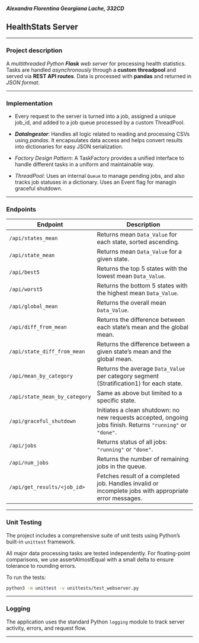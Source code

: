 ##### Alexandra Florentina Georgiana Lache, 332CD

## __HealthStats Server__

---

### __Project description__

A *multithreaded Python **Flask** web server* for processing health statistics. Tasks
 are handled *asynchronously* through a **custom threadpool** and served via **REST
  API routes**. Data is processed with **pandas** and returned in *JSON format*.

---

### Implementation

- Every request to the server is turned into a job, assigned a unique job_id, and added
 to a job queue processed by a custom ThreadPool.

- ***DataIngestor***: Handles all logic related to reading and processing CSVs using
_pandas_. It encapsulates data access and helps convert results into dictionaries 
for easy JSON serialization.

- *Factory Design Pattern*: A TaskFactory provides a unified interface to handle
 different tasks in a uniform and maintainable way.

- *ThreadPool*: Uses an internal `Queue` to manage pending jobs, and also tracks
 job statuses in a dictionary. Uses an Event flag for managin graceful shutdown.

---

### __Endpoints__

| Endpoint                      | Description                                                                             |
| ----------------------------- | --------------------------------------------------------------------------------------- |
| `/api/states_mean`            | Returns mean `Data_Value` for each state, sorted ascending.                             |
| `/api/state_mean`             | Returns mean `Data_Value` for a given state.                                            |
| `/api/best5`                  | Returns the top 5 states with the lowest mean `Data_Value`.                             |
| `/api/worst5`                 | Returns the bottom 5 states with the highest mean `Data_Value`.                         |
| `/api/global_mean`            | Returns the overall mean `Data_Value`.                                                  |
| `/api/diff_from_mean`         | Returns the difference between each state’s mean and the global mean.                   |
| `/api/state_diff_from_mean`   | Returns the difference between a given state’s mean and the global mean.                |
| `/api/mean_by_category`       | Returns the average `Data_Value` per category segment (Stratification1) for each state. |
| `/api/state_mean_by_category` | Same as above but limited to a specific state.                                          |
| `/api/graceful_shutdown`    | Initiates a clean shutdown: no new requests accepted, ongoing jobs finish. Returns `"running"` or `"done"`.|
| `/api/jobs`                 | Returns status of all jobs: `"running"` or `"done"`.                                                        |
| `/api/num_jobs`             | Returns the number of remaining jobs in the queue.                                                          |
| `/api/get_results/<job_id>` | Fetches result of a completed job. Handles invalid or incomplete jobs with appropriate error messages.      |


---

### __Unit Testing__

The project includes a comprehensive suite of unit tests using Python’s 
built-in `unittest` framework.

All major data processing tasks are tested independently. For floating-point comparisons,
 we use assertAlmostEqual with a small delta to ensure tolerance to rounding errors.

To run the tests:

```bash
python3 -m unittest -v unittests/test_webserver.py
```
---

### __Logging__

The application uses the standard Python `logging` module to track server activity, errors, and request flow.

---